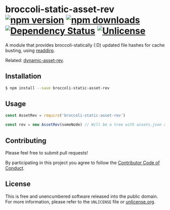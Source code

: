 # broccoli-static-asset-rev [![npm version](https://img.shields.io/npm/v/broccoli-static-asset-rev.svg?style=flat)](https://www.npmjs.org/package/broccoli-static-asset-rev) [![npm downloads](https://img.shields.io/npm/dm/broccoli-static-asset-rev.svg?style=flat)](https://www.npmjs.org/package/broccoli-static-asset-rev) [![Dependency Status](https://img.shields.io/gemnasium/myfreeweb/broccoli-static-asset-rev.svg?style=flat)](https://gemnasium.com/myfreeweb/broccoli-static-asset-rev) [![Unlicense](https://img.shields.io/badge/un-license-green.svg?style=flat)](http://unlicense.org)

A module that provides broccoli-statically (:D) updated file hashes for cache busting, using [readdirp].

Related: [dynamic-asset-rev](https://github.com/myfreeweb/dynamic-asset-rev).

[readdirp]: https://github.com/thlorenz/readdirp

## Installation

```bash
$ npm install --save broccoli-static-asset-rev
```

## Usage

```js
const AssetRev = require('broccoli-static-asset-rev')

const rev = new AssetRev(someNode) // Will be a tree with assets.json containing the hashes
```

## Contributing

Please feel free to submit pull requests!

By participating in this project you agree to follow the [Contributor Code of Conduct](http://contributor-covenant.org/version/1/4/).

## License

This is free and unencumbered software released into the public domain.  
For more information, please refer to the `UNLICENSE` file or [unlicense.org](http://unlicense.org).
